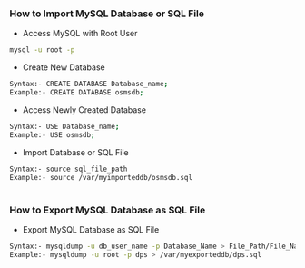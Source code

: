 ### How to Import MySQL Database or SQL File
- Access MySQL with Root User
```sh
mysql -u root -p
```
- Create New Database
```sh
Syntax:- CREATE DATABASE Database_name;
Example:- CREATE DATABASE osmsdb;
```
- Access Newly Created Database
```sh
Syntax:- USE Database_name;
Example:- USE osmsdb;
```
- Import Database or SQL File
```sh
Syntax:- source sql_file_path
Example:- source /var/myimporteddb/osmsdb.sql
```
#
### How to Export MySQL Database as SQL File
- Export MySQL Database as SQL File
```sh
Syntax:- mysqldump -u db_user_name -p Database_Name > File_Path/File_Name.sql
Example:- mysqldump -u root -p dps > /var/myexporteddb/dps.sql
```
